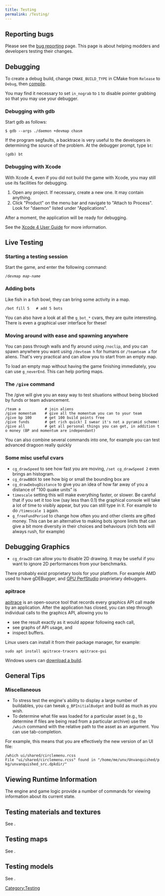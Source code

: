 ```yaml
---
title: Testing
permalink: /Testing/
---
```


## Reporting bugs

Please see the [bug reporting](Bug_reporting "wikilink") page. This page
is about helping modders and developers testing their changes.

## Debugging

To create a debug build, change `CMAKE_BUILD_TYPE` in CMake from
`Release` to `Debug`, then [compile](Compiling_the_source "wikilink").

You may find it necessary to set `in_nograb` to `1` to disable pointer
grabbing so that you may use your debugger.

### Debugging with gdb

Start gdb as follows:

`$ gdb --args ./daemon +devmap chasm`

If the program segfaults, a backtrace is very useful to the developers
in determining the source of the problem. At the debugger prompt, type
`bt`:

`(gdb) bt`

### Debugging with Xcode

With Xcode 4, even if you did not build the game with Xcode, you may
still use its facilities for debugging.

1.  Open any project. If necessary, create a new one. It may contain
    anything.
2.  Click "Product" on the menu bar and navigate to "Attach to Process".
    Look for "daemon" listed under "Applications".

After a moment, the application will be ready for debugging.

See the [Xcode 4 User
Guide](https://developer.apple.com/library/mac/#documentation/ToolsLanguages/Conceptual/Xcode4UserGuide/060-Debug_Your_App/debug_app.html#//apple_ref/doc/uid/TP40010215-CH3-SW1)
for more information.

## Live Testing

### Starting a testing session

Start the game, and enter the following command:

`/devmap `<var>`map-name`</var>

### Adding bots

Like fish in a fish bowl, they can bring some activity in a map.

`/bot fill 5   # add 5 bots`

You can also have a look at all the `g_bot_*` cvars, they are quite
interesting. There is even a graphical user interface for these!

### Moving around with ease and spawning anywhere

You can pass through walls and fly around using `/noclip`, and you can
spawn anywhere you want using `/devteam h` for humans or `/teamteam a`
for aliens. That's very practical and can allow you to start from an
empty map.

To load an empty map without having the game finishing immediately, you
can use `g_neverEnd`. This can help porting maps.

### The `/give` command

The /give will give you an easy way to test situations without being
blocked by funds or team advancement.

`/team a           # join aliens`
`/give momentum    # give all the momentum you can to your team`
`/give bp 100      # get 100 build points free`
`/give funds       # get rich quick! I swear it's not a pyramid scheme!`
`/give all         # get all personal things you can get, in addition to money (BP and momentum are independant)`

You can also combine several commands into one, for example you can test
advanced dragoon really quickly

### Some misc useful cvars

- `cg_drawSpeed` to see how fast you are moving, `/set cg_drawSpeed 2`
  even brings an histogram.
- `cg_drawBBOX` to see how big or small the bounding box are
- `cg_drawDebugDistance` to give you an idea of how far away of you a
  distance of "100 quake units" is
- `timescale` setting this will make everything faster, or slower. Be
  careful that if you set it too low (say less than 0.1) the graphical
  console will take a lot of time to visibly appear, but you can still
  type in it. For example to do `/timescale 1` again.
- `g_freeFundPeriod` to change how often you and other clients are
  gifted money. This can be an alternative to making bots ignore limits
  that can give a bit more diversity in their choices and behaviours
  (rich bots will always rush, for example)

## Debugging Graphics

- `cg_draw2D` can allow you to disable 2D drawing. It may be useful if
  you want to ignore 2D performances from your benchmarks.

There probably exist proprietary tools for your platform. For example
AMD used to have gDEBugger, and [GPU
PerfStudio](https://gpuopen.com/archived/gpu-perfstudio/) proprietary
debuggers.

### apitrace

[apitrace](https://apitrace.github.io/) is an open-source tool that
records every graphics API call made by an application. After the
application has closed, you can step through individual calls to the
graphics API, allowing you to

- see the result exactly as it would appear following each call,
- see graphs of API usage, and
- inspect buffers.

Linux users can install it from their package manager, for example:

`sudo apt install apitrace-tracers apitrace-gui`

Windows users can [download a
build](http://people.freedesktop.org/~jrfonseca/apitrace/).

## General Tips

### Miscellaneous

- To stress test the engine's ability to display a large number of
  buildables, you can tweak `g_BPInitialBudget` and build as much as you
  wish.
- To determine what file was loaded for a particular asset (e.g., to
  determine if files are being read from a particular archive) use the
  `/which` command with the relative path to the asset as an argument.
  You can use tab-completion.

For example, this means that you are effectively the new version of an
UI file:

`/which ui/shared/circlemenu.rcss`
`File "ui/shared/circlemenu.rcss" found in "/home/me/unv/Unvanquished/pkg/unvanquished_src.dpkdir/" `

## Viewing Runtime Information

The engine and game logic provide a number of commands for viewing
information about its current state.

## Testing materials and textures

See .

## Testing maps

See .

## Testing models

See .

[Category:Testing](Category:Testing "wikilink")
